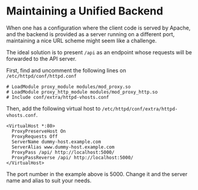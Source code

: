 # Maintaining a Unified Backend

When one has a configuration where the client code is served by Apache, and
the backend is provided as a server running on a different port, maintaining a nice
URL scheme might seem like a challenge.

The ideal solution is to present `/api` as an endpoint whose requests will be
forwarded to the API server.

First, find and uncomment the following lines on `/etc/httpd/conf/httpd.conf`

    # LoadModule proxy_module modules/mod_proxy.so
    # LoadModule proxy_http_module modules/mod_proxy_http.so
    # Include conf/extra/httpd-vhosts.conf

Then, add the following virtual host to
`/etc/httpd/conf/extra/httpd-vhosts.conf`.

    <VirtualHost *:80>
      ProxyPreserveHost On
      ProxyRequests Off
      ServerName dummy-host.example.com
      ServerAlias www.dummy-host.example.com
      ProxyPass /api/ http://localhost:5000/
      ProxyPassReverse /api/ http://localhost:5000/
    </VirtualHost>

The port number in the example above
is 5000. Change it and the server name and alias to suit your needs.
